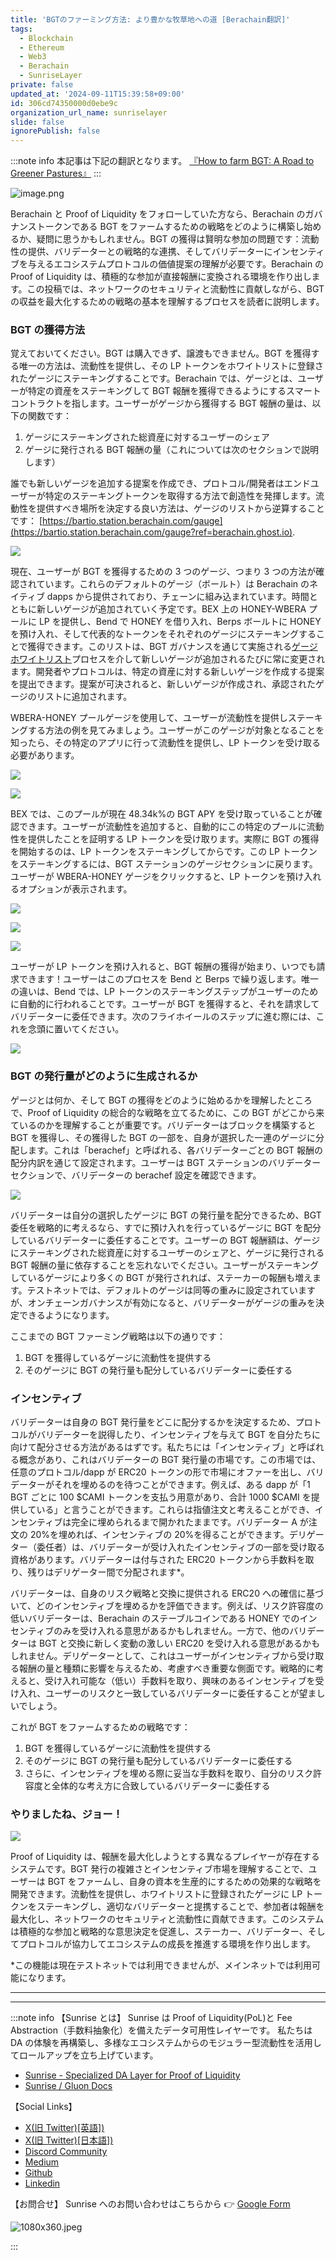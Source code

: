 ```yaml
---
title: 'BGTのファーミング方法: より豊かな牧草地への道 [Berachain翻訳]'
tags:
  - Blockchain
  - Ethereum
  - Web3
  - Berachain
  - SunriseLayer
private: false
updated_at: '2024-09-11T15:39:58+09:00'
id: 306cd74350000d0ebe9c
organization_url_name: sunriselayer
slide: false
ignorePublish: false
---
```

:::note info
本記事は下記の翻訳となります。
[『How to farm BGT: A Road to Greener Pastures』](https://blog.berachain.com/blog/how-to-farm-bgt)
:::

![image.png](https://qiita-image-store.s3.ap-northeast-1.amazonaws.com/0/1926720/7a877e26-8360-deab-b3df-eb93bb595737.png)

Berachain と Proof of Liquidity をフォローしていた方なら、Berachain のガバナンストークンである BGT をファームするための戦略をどのように構築し始めるか、疑問に思うかもしれません。BGT の獲得は賢明な参加の問題です：流動性の提供、バリデーターとの戦略的な連携、そしてバリデーターにインセンティブを与えるエコシステムプロトコルの価値提案の理解が必要です。Berachain の Proof of Liquidity は、積極的な参加が直接報酬に変換される環境を作り出します。この投稿では、ネットワークのセキュリティと流動性に貢献しながら、BGT の収益を最大化するための戦略の基本を理解するプロセスを読者に説明します。

### **BGT の獲得方法**

覚えておいてください。BGT は購入できず、譲渡もできません。BGT を獲得する唯一の方法は、流動性を提供し、その LP トークンをホワイトリストに登録されたゲージにステーキングすることです。Berachain では、ゲージとは、ユーザーが特定の資産をステーキングして BGT 報酬を獲得できるようにするスマートコントラクトを指します。ユーザーがゲージから獲得する BGT 報酬の量は、以下の関数です：

1. ゲージにステーキングされた総資産に対するユーザーのシェア
2. ゲージに発行される BGT 報酬の量（これについては次のセクションで説明します）

誰でも新しいゲージを追加する提案を作成でき、プロトコル/開発者はエンドユーザーが特定のステーキングトークンを取得する方法で創造性を発揮します。流動性を提供すべき場所を決定する良い方法は、ゲージのリストから逆算することです：
[https://bartio.station.berachain.com/gauge](https://bartio.station.berachain.com/gauge?ref=berachain.ghost.io).

![](https://super-translator.inaridiy.workers.dev/assets/image/3c4d4e3b-505a-4b77-a968-904d38e572ef)

現在、ユーザーが BGT を獲得するための 3 つのゲージ、つまり 3 つの方法が確認されています。これらのデフォルトのゲージ（ボールト）は Berachain のネイティブ dapps から提供されており、チェーンに組み込まれています。時間とともに新しいゲージが追加されていく予定です。BEX 上の HONEY-WBERA プールに LP を提供し、Bend で HONEY を借り入れ、Berps ボールトに HONEY を預け入れ、そして代表的なトークンをそれぞれのゲージにステーキングすることで獲得できます。このリストは、BGT ガバナンスを通じて実施される[ゲージホワイトリスト](https://docs.berachain.com/learn/governance/?ref=berachain.ghost.io)プロセスを介して新しいゲージが追加されるたびに常に変更されます。開発者やプロトコルは、特定の資産に対する新しいゲージを作成する提案を提出できます。提案が可決されると、新しいゲージが作成され、承認されたゲージのリストに追加されます。

WBERA-HONEY プールゲージを使用して、ユーザーが流動性を提供しステーキングする方法の例を見てみましょう。ユーザーがこのゲージが対象となることを知ったら、その特定のアプリに行って流動性を提供し、LP トークンを受け取る必要があります。

![](https://super-translator.inaridiy.workers.dev/assets/image/c3b1e814-5b43-4d57-b5e5-cf07ceb8304a)

![](https://super-translator.inaridiy.workers.dev/assets/image/72e6a386-c524-4990-b1c5-8e5e820bc25e)

BEX では、このプールが現在 48.34k%の BGT APY を受け取っていることが確認できます。ユーザーが流動性を追加すると、自動的にこの特定のプールに流動性を提供したことを証明する LP トークンを受け取ります。実際に BGT の獲得を開始するのは、LP トークンをステーキングしてからです。この LP トークンをステーキングするには、BGT ステーションのゲージセクションに戻ります。ユーザーが WBERA-HONEY ゲージをクリックすると、LP トークンを預け入れるオプションが表示されます。

![](https://super-translator.inaridiy.workers.dev/assets/image/8baac6c1-15a2-4a33-a0f1-ef8f291a1c89)

![](https://super-translator.inaridiy.workers.dev/assets/image/3c8db6fe-9d82-41cc-b443-0f816c3b11b1)

![](https://super-translator.inaridiy.workers.dev/assets/image/7a9b9cb0-e94f-49a1-ae93-8954145c319c)

ユーザーが LP トークンを預け入れると、BGT 報酬の獲得が始まり、いつでも請求できます！ユーザーはこのプロセスを Bend と Berps で繰り返します。唯一の違いは、Bend では、LP トークンのステーキングステップがユーザーのために自動的に行われることです。ユーザーが BGT を獲得すると、それを請求してバリデーターに委任できます。次のフライホイールのステップに進む際には、これを念頭に置いてください。

![](https://super-translator.inaridiy.workers.dev/assets/image/8c366ea5-0b25-4104-ac62-4ee7fdd886a3)

### **BGT の発行量がどのように生成されるか**

ゲージとは何か、そして BGT の獲得をどのように始めるかを理解したところで、Proof of Liquidity の総合的な戦略を立てるために、この BGT がどこから来ているのかを理解することが重要です。バリデーターはブロックを構築すると BGT を獲得し、その獲得した BGT の一部を、自身が選択した一連のゲージに分配します。これは「berachef」と呼ばれる、各バリデーターごとの BGT 報酬の配分内訳を通じて設定されます。ユーザーは BGT ステーションのバリデーターセクションで、バリデーターの berachef 設定を確認できます。

![](https://super-translator.inaridiy.workers.dev/assets/image/870d0f18-512d-40cd-82aa-434fa8ad5926)

バリデーターは自分の選択したゲージに BGT の発行量を配分できるため、BGT 委任を戦略的に考えるなら、すでに預け入れを行っているゲージに BGT を配分しているバリデーターに委任することです。ユーザーの BGT 報酬額は、ゲージにステーキングされた総資産に対するユーザーのシェアと、ゲージに発行される BGT 報酬の量に依存することを忘れないでください。ユーザーがステーキングしているゲージにより多くの BGT が発行されれば、ステーカーの報酬も増えます。テストネットでは、デフォルトのゲージは同等の重みに設定されていますが、オンチェーンガバナンスが有効になると、バリデーターがゲージの重みを決定できるようになります。

ここまでの BGT ファーミング戦略は以下の通りです：

1. BGT を獲得しているゲージに流動性を提供する
2. そのゲージに BGT の発行量も配分しているバリデーターに委任する

### **インセンティブ**

バリデーターは自身の BGT 発行量をどこに配分するかを決定するため、プロトコルがバリデーターを説得したり、インセンティブを与えて BGT を自分たちに向けて配分させる方法があるはずです。私たちには「インセンティブ」と呼ばれる概念があり、これはバリデーターの BGT 発行量の市場です。この市場では、任意のプロトコル/dapp が ERC20 トークンの形で市場にオファーを出し、バリデーターがそれを埋めるのを待つことができます。例えば、ある dapp が「1 BGT ごとに 100 $CAMI トークンを支払う用意があり、合計 1000 $CAMI を提供している」と言うことができます。これらは指値注文と考えることができ、インセンティブは完全に埋められるまで開かれたままです。バリデーター A が注文の 20%を埋めれば、インセンティブの 20%を得ることができます。デリゲーター（委任者）は、バリデーターが受け入れたインセンティブの一部を受け取る資格があります。バリデーターは付与された ERC20 トークンから手数料を取り、残りはデリゲーター間で分配されます\*。

バリデーターは、自身のリスク戦略と交換に提供される ERC20 への確信に基づいて、どのインセンティブを埋めるかを評価できます。例えば、リスク許容度の低いバリデーターは、Berachain のステーブルコインである HONEY でのインセンティブのみを受け入れる意思があるかもしれません。一方で、他のバリデーターは BGT と交換に新しく変動の激しい ERC20 を受け入れる意思があるかもしれません。デリゲーターとして、これはユーザーがインセンティブから受け取る報酬の量と種類に影響を与えるため、考慮すべき重要な側面です。戦略的に考えると、受け入れ可能な（低い）手数料を取り、興味のあるインセンティブを受け入れ、ユーザーのリスクと一致しているバリデーターに委任することが望ましいでしょう。

これが BGT をファームするための戦略です：

1. BGT を獲得しているゲージに流動性を提供する
2. そのゲージに BGT の発行量も配分しているバリデーターに委任する
3. さらに、インセンティブを埋める際に妥当な手数料を取り、自分のリスク許容度と全体的な考え方に合致しているバリデーターに委任する

### **やりましたね、ジョー！**

![](https://super-translator.inaridiy.workers.dev/assets/image/be0a8412-ff47-43d2-b6fe-74bfed86cc85)

Proof of Liquidity は、報酬を最大化しようとする異なるプレイヤーが存在するシステムです。BGT 発行の複雑さとインセンティブ市場を理解することで、ユーザーは BGT をファームし、自身の資本を生産的にするための効果的な戦略を開発できます。流動性を提供し、ホワイトリストに登録されたゲージに LP トークンをステーキングし、適切なバリデーターと提携することで、参加者は報酬を最大化し、ネットワークのセキュリティと流動性に貢献できます。このシステムは積極的な参加と戦略的な意思決定を促進し、ステーカー、バリデーター、そしてプロトコルが協力してエコシステムの成長を推進する環境を作り出します。

\*この機能は現在テストネットでは利用できませんが、メインネットでは利用可能になります。

---

---

:::note info
【Sunrise とは】
Sunrise は Proof of Liquidity(PoL)と Fee Abstraction（手数料抽象化）を備えたデータ可用性レイヤーです。 私たちは DA の体験を再構築し、多様なエコシステムからのモジュラー型流動性を活用してロールアップを立ち上げています。

- [Sunrise - Specialized DA Layer for Proof of Liquidity](https://sunriselayer.io/)
- [Sunrise / Gluon Docs](https://docs.sunriselayer.io/)

【Social Links】

- [X(旧 Twitter)[英語])](https://twitter.com/SunriseLayer)
- [X(旧 Twitter)[日本語])](https://twitter.com/SunriseLayer)
- [Discord Community](https://discord.com/invite/sunrise)
- [Medium](https://sunriselayer.medium.com/)
- [Github](https://github.com/sunriselayer)
- [Linkedin](https://www.linkedin.com/company/sunriselayer)

【お問合せ】
Sunrise へのお問い合わせはこちらから 👉 [Google Form](https://forms.gle/h8RVahxRtXUvYwnv6)

![1080x360.jpeg](https://qiita-image-store.s3.ap-northeast-1.amazonaws.com/0/3839047/8971d83b-3331-4757-dc72-320d28618735.jpeg)

:::
